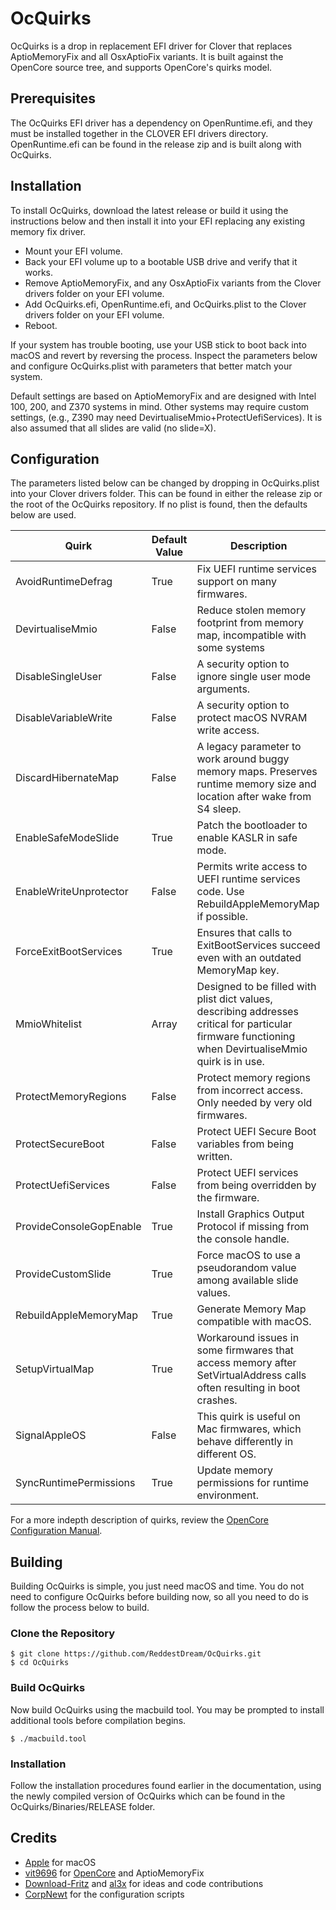 
# OcQuirks

OcQuirks is a drop in replacement EFI driver for Clover that replaces AptioMemoryFix and all OsxAptioFix variants.  It is built against the OpenCore source tree, and supports OpenCore's quirks model.

## Prerequisites
The OcQuirks EFI driver has a dependency on OpenRuntime.efi, and they must be installed together in the CLOVER EFI drivers directory. OpenRuntime.efi can be found in the release zip and is built along with OcQuirks.

## Installation
To install OcQuirks, download the latest release or build it using the instructions below and then install it into your EFI replacing any existing memory fix driver.

- Mount your EFI volume.
- Back your EFI volume up to a bootable USB drive and verify that it works.
- Remove AptioMemoryFix, and any OsxAptioFix variants from the Clover drivers folder on your EFI volume.
- Add OcQuirks.efi, OpenRuntime.efi, and OcQuirks.plist to the Clover drivers folder on your EFI volume.
- Reboot.

If your system has trouble booting, use your USB stick to boot back into macOS and revert by reversing the process.  Inspect the parameters below and configure OcQuirks.plist with parameters that better match your system.

Default settings are based on AptioMemoryFix and are designed with Intel 100, 200, and Z370 systems in mind. 
Other systems may require custom settings, (e.g., Z390 may need DevirtualiseMmio+ProtectUefiServices). It is also assumed that all slides are valid (no slide=X).

## Configuration
The parameters listed below can be changed by dropping in OcQuirks.plist into your Clover drivers folder. This can be found in either the release zip or the root of the OcQuirks repository. If no plist is found, then the defaults below are used.

|Quirk|Default Value|Description|
|---|---|---|
|AvoidRuntimeDefrag|True|Fix UEFI runtime services support on many firmwares.|
|DevirtualiseMmio|False|Reduce stolen memory footprint from memory map, incompatible with some systems|
|DisableSingleUser|False|A security option to ignore single user mode arguments.|
|DisableVariableWrite|False|A security option to protect macOS NVRAM write access.|
|DiscardHibernateMap|False|A legacy parameter to work around buggy memory maps.  Preserves runtime memory size and location after wake from S4 sleep.|
|EnableSafeModeSlide|True|Patch the bootloader to enable KASLR in safe mode.|
|EnableWriteUnprotector|False|Permits write access to UEFI runtime services code. Use RebuildAppleMemoryMap if possible.|
|ForceExitBootServices|True|Ensures that calls to ExitBootServices succeed even with an outdated MemoryMap key.|
|MmioWhitelist|Array|Designed to be filled with plist dict values, describing addresses critical for particular firmware functioning when DevirtualiseMmio quirk is in use.
|ProtectMemoryRegions|False|Protect memory regions from incorrect access. Only needed by very old firmwares.|
|ProtectSecureBoot|False|Protect UEFI Secure Boot variables from being written.|
|ProtectUefiServices|False|Protect UEFI services from being overridden by the firmware.|
|ProvideConsoleGopEnable|True|Install Graphics Output Protocol if missing from the console handle.|
|ProvideCustomSlide|True|Force macOS to use a pseudorandom value among available slide values.|
|RebuildAppleMemoryMap|True|Generate Memory Map compatible with macOS.|
|SetupVirtualMap|True|Workaround issues in some firmwares that access memory after SetVirtualAddress calls often resulting in boot crashes.|
|SignalAppleOS|False|This quirk is useful on Mac firmwares, which behave differently in different OS.|
|SyncRuntimePermissions|True|Update memory permissions for runtime environment.|

For a more indepth description of quirks, review the [OpenCore Configuration Manual](https://github.com/acidanthera/OpenCorePkg/blob/master/Docs/Configuration.pdf).

## Building
Building OcQuirks is simple, you just need macOS and time.  You do not need to configure OcQuirks before building now, so all you need to do is follow the process below to build.

### Clone the Repository

```
$ git clone https://github.com/ReddestDream/OcQuirks.git
$ cd OcQuirks
```

### Build OcQuirks
Now build OcQuirks using the macbuild tool.  You may be prompted to install additional tools before compilation begins.

```
$ ./macbuild.tool
```

### Installation
Follow the installation procedures found earlier in the documentation, using the newly compiled version of OcQuirks which can be found in the OcQuirks/Binaries/RELEASE folder.

## Credits
- [Apple](https://www.apple.com) for macOS
- [vit9696](https://github.com/vit9696) for [OpenCore](https://github.com/acidanthera/OpenCorePkg/blob/master/README.md) and AptioMemoryFix
- [Download-Fritz](https://github.com/Download-Fritz) and [al3x](https://github.com/al3xtjames) for ideas and code contributions
- [CorpNewt](https://github.com/corpnewt) for the configuration scripts
